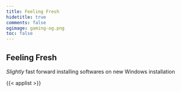 ```yaml
---
title: Feeling Fresh
hidetitle: true
comments: false
ogimage: gaming-og.png
toc: false
---
```


## Feeling Fresh

_Slightly_ fast forward installing softwares on new Windows installation

{{< applist  >}}
